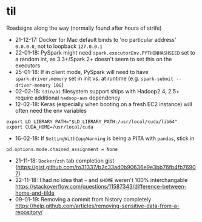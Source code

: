 # til

Roadsigns along the way (normally found after hours of strife)

* 21-12-17: Docker for Mac default binds to 'no particular address' `0.0.0.0`, not to loopback `127.0.0.1`
* 22-01-18: PySpark might need `spark.executorEnv.PYTHONHASHSEED` set to a random int, as 3.3+/Spark 2+ doesn't seem to set this on the executors
* 25-01-18: If in client mode, PySpark will need to have `spark.driver.memory` set in init vs. at runtime (e.g. `spark-submit --driver-memory 10G`)
* 02-02-18: `s3(n/a)` filesystem support ships with Hadoop2.4, 2.5+ require additional `hadoop-aws` dependency
* 12-02-18: Keras (especially when booting on a fresh EC2 instance) will often need the env variables 
```
export LD_LIBRARY_PATH="$LD_LIBRARY_PATH:/usr/local/cuda/lib64"
export CUDA_HOME=/usr/local/cuda
```
* 16-02-18: If `SettingWithCopyWarning` is being a PITA with `pandas`, stick in 
```
pd.options.mode.chained_assignment = None
```
* 21-11-18: `Docker`/`zsh` tab completion gist (https://gist.github.com/ro31337/b2c33ad0b90636e9e3bb76fb4fb76907)
* 22-11-18: I had no idea that `~` and `$HOME` weren't 100% interchangable https://stackoverflow.com/questions/11587343/difference-between-home-and-tilde
* 09-01-19: Removing a commit from history completely https://help.github.com/articles/removing-sensitive-data-from-a-repository/